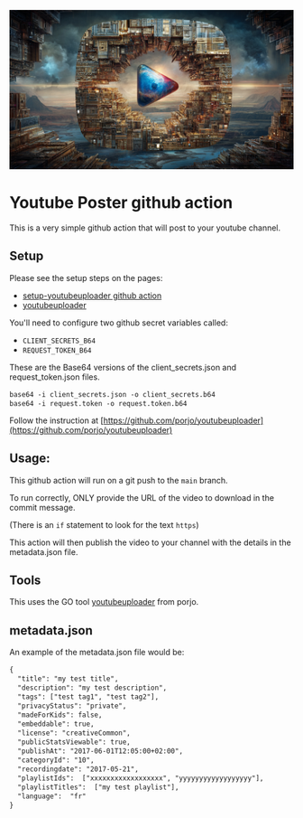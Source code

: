 ![header](https://raw.githubusercontent.com/IORoot/youtube_uploader/refs/heads/master/header.jpg)

# Youtube Poster github action

This is a very simple github action that will post to your youtube channel.

## Setup

Please see the setup steps on the pages:
- [setup-youtubeuploader github action](https://github.com/AnimMouse/setup-youtubeuploader)
- [youtubeuploader](https://github.com/porjo/youtubeuploader)

You'll need to configure two github secret variables called:

- `CLIENT_SECRETS_B64`
- `REQUEST_TOKEN_B64`

These are the Base64 versions of the client_secrets.json and request_token.json files.

```
base64 -i client_secrets.json -o client_secrets.b64
base64 -i request.token -o request.token.b64
```

Follow the instruction at [https://github.com/porjo/youtubeuploader](https://github.com/porjo/youtubeuploader) 
 

## Usage:

This github action will run on a git push to the `main` branch. 

To run correctly, ONLY provide the URL of the video to download in the commit message. 

(There is an `if` statement to look for the text `https`)

This action will then publish the video to your channel with the details in the metadata.json file.

## Tools

This uses the GO tool [youtubeuploader](https://github.com/porjo/youtubeuploader) from porjo.

## metadata.json

An example of the metadata.json file would be:

```
{
  "title": "my test title",
  "description": "my test description",
  "tags": ["test tag1", "test tag2"],
  "privacyStatus": "private",
  "madeForKids": false,
  "embeddable": true,
  "license": "creativeCommon",
  "publicStatsViewable": true,
  "publishAt": "2017-06-01T12:05:00+02:00",
  "categoryId": "10",
  "recordingdate": "2017-05-21",
  "playlistIds":  ["xxxxxxxxxxxxxxxxxx", "yyyyyyyyyyyyyyyyyy"],
  "playlistTitles":  ["my test playlist"],
  "language":  "fr"
}
```
